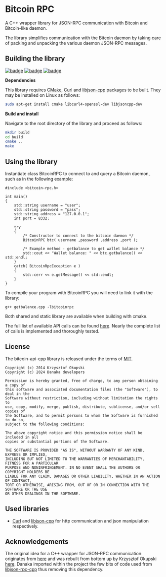 Bitcoin RPC
===========

A C++ wrapper library for JSON-RPC communication with Bitcoin and Bitcoin-like daemon.

The library simplifies communication with the Bitcoin daemon by taking care of packing and unpacking the various daemon JSON-RPC messages.

Building the library
--------------------

[![badge](https://img.shields.io/badge/Language-C++-green)]()
[![badge](https://img.shields.io/badge/release-v1.1.0-blue)]()
[![badge](https://img.shields.io/badge/License-MIT-blue)](https://github.com/Danaka-dev/bitcoin-rpc/blob/master/LICENSE.md)

**Dependencies**

This library requires [CMake](http://www.cmake.org/cmake/resources/software.html), [Curl](http://curl.haxx.se/libcurl/) and [libjson-cpp](https://github.com/open-source-parsers/jsoncpp) packages to be built. They may be installed on Linux as follows:

```sh
sudo apt-get install cmake libcurl4-openssl-dev libjsoncpp-dev
```

**Build and install**

Navigate to the root directory of the library and proceed as follows:

```sh
mkdir build
cd build
cmake ..
make
```

Using the library
-----------------
Instantiate class BitcoinRPC to connect to and query a Bitcoin daemon, such as in the following example: 

```
#include <bitcoin-rpc.h>

int main()
{
    std::string username = "user";
    std::string password = "pass";
    std::string address = "127.0.0.1";
    int port = 8332;

    try
    {
        /* Constructor to connect to the bitcoin daemon */
        BitcoinRPC btc( username ,password ,address ,port );

        /* Example method - getbalance to get wallet balance */
        std::cout << "Wallet balance: " << btc.getbalance() << std::endl;
    }
    catch( BitcoinRpcException e )
    {
        std::cerr << e.getMessage() << std::endl;
    }
}
```

To compile your program with BitcoinRPC you will need to link it with the library:
```
g++ getbalance.cpp -lbitcoinrpc
```

Both shared and static library are available when building with cmake.

The full list of available API calls can be found [here](https://en.bitcoin.it/wiki/Original_Bitcoin_client/API_calls_list). Nearly the complete list of calls is implemented and thoroughly tested.

License
-------

The bitcoin-api-cpp library is released under the terms of [MIT](http://en.wikipedia.org/wiki/MIT_License).

```
Copyright (c) 2014 Krzysztof Okupski
Copyright (c) 2024 Danaka developers

Permission is hereby granted, free of charge, to any person obtaining a copy of 
this software and associated documentation files (the "Software"), to deal in the 
Software without restriction, including without limitation the rights to 
use, copy, modify, merge, publish, distribute, sublicense, and/or sell copies of 
the Software, and to permit persons to whom the Software is furnished to do so, 
subject to the following conditions:

The above copyright notice and this permission notice shall be included in all 
copies or substantial portions of the Software.

THE SOFTWARE IS PROVIDED "AS IS", WITHOUT WARRANTY OF ANY KIND, EXPRESS OR IMPLIED, 
INCLUDING BUT NOT LIMITED TO THE WARRANTIES OF MERCHANTABILITY, FITNESS FOR A PARTICULAR 
PURPOSE AND NONINFRINGEMENT. IN NO EVENT SHALL THE AUTHORS OR COPYRIGHT HOLDERS BE 
LIABLE FOR ANY CLAIM, DAMAGES OR OTHER LIABILITY, WHETHER IN AN ACTION OF CONTRACT, 
TORT OR OTHERWISE, ARISING FROM, OUT OF OR IN CONNECTION WITH THE SOFTWARE OR THE USE 
OR OTHER DEALINGS IN THE SOFTWARE.
```

Used libraries
--------------
- [Curl](http://curl.haxx.se/libcurl/) and [libjson-cpp](https://github.com/open-source-parsers/jsoncpp) for http communication and json manipulation respectively.

Acknowledgements
----------------
The original idea for a C++ wrapper for JSON-RPC communication originates from [here](https://github.com/mmgrant73/bitcoinapi) and was rebuilt from bottom up by Krzysztof Okupski [here](https://github.com/minium/bitcoin-api-cpp).
Danaka imported within the project the few bits of code used from [libjson-rpc-cpp](https://github.com/cinemast/libjson-rpc-cpp) thus removing this dependency. 